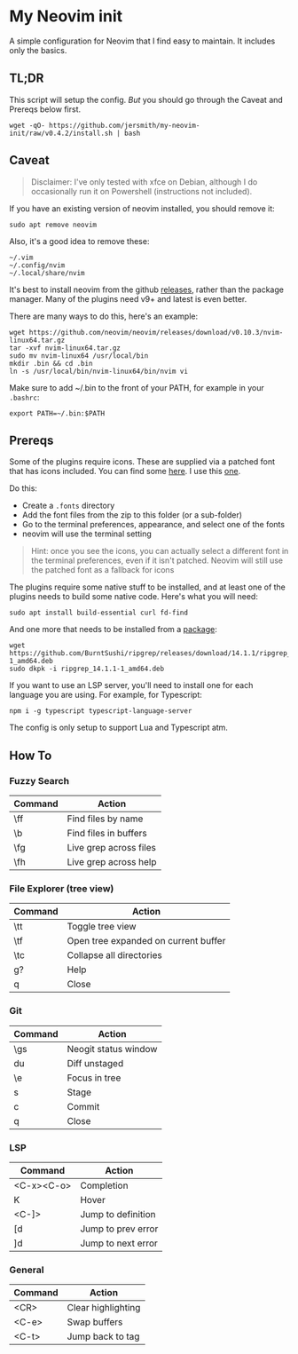 # My Neovim init
A simple configuration for Neovim that I find easy to maintain. It includes only the basics.

## TL;DR
This script will setup the config. _But_ you should go through the Caveat and Prereqs below first.

```
wget -qO- https://github.com/jersmith/my-neovim-init/raw/v0.4.2/install.sh | bash
```

## Caveat
> Disclaimer: I've only tested with xfce on Debian, although I do occasionally run it on Powershell (instructions not included).

If you have an existing version of neovim installed, you should remove it:

`sudo apt remove neovim`

Also, it's a good idea to remove these:

```
~/.vim
~/.config/nvim
~/.local/share/nvim
```

It's best to install neovim from the github [releases](https://github.com/neovim/neovim/releases/), rather than the package manager. Many of the plugins need v9+ and latest is even better.

There are many ways to do this, here's an example:

```
wget https://github.com/neovim/neovim/releases/download/v0.10.3/nvim-linux64.tar.gz
tar -xvf nvim-linux64.tar.gz
sudo mv nvim-linux64 /usr/local/bin
mkdir .bin && cd .bin
ln -s /usr/local/bin/nvim-linux64/bin/nvim vi
```

Make sure to add ~/.bin to the front of your PATH, for example in your `.bashrc`:

```
export PATH=~/.bin:$PATH
```

## Prereqs

Some of the plugins require icons. These are supplied via a patched font that has icons included. You can find some [here](https://www.nerdfonts.com/font-downloads). I use this [one](https://github.com/ryanoasis/nerd-fonts/releases/download/v3.2.1/FiraCode.zip).

Do this:
- Create a `.fonts` directory 
- Add the font files from the zip to this folder (or a sub-folder)
- Go to the terminal preferences, appearance, and select one of the fonts
- neovim will use the terminal setting

> Hint: once you see the icons, you can actually select a different font in the terminal preferences, even if it isn't patched. Neovim will still use the patched font as a fallback for icons

The plugins require some native stuff to be installed, and at least one of the plugins needs to build some native code. Here's what you will need:

```
sudo apt install build-essential curl fd-find 
```

And one more that needs to be installed from a [package](https://github.com/BurntSushi/ripgrep/releases):

```
wget https://github.com/BurntSushi/ripgrep/releases/download/14.1.1/ripgrep_14.1.1-1_amd64.deb
sudo dkpk -i ripgrep_14.1.1-1_amd64.deb
```

If you want to use an LSP server, you'll need to install one for each language you are using. For example, for Typescript:
```
npm i -g typescript typescript-language-server
```

The config is only setup to support Lua and Typescript atm.

## How To

### Fuzzy Search
|Command|Action                 |
|-------|-----------------------|
|\ff    |Find files by name     |
|\b     |Find files in buffers  |
|\fg    |Live grep across files |
|\fh    |Live grep across help  |

### File Explorer (tree view)
|Command|Action                 |
|-------|-----------------------|
|\tt    |Toggle tree view       |
|\tf    |Open tree expanded on current buffer|
|\tc    |Collapse all directories|
|g?     |Help                   |
|q      |Close                  |

### Git
|Command|Action                 |
|-------|-----------------------|
|\gs    | Neogit status window  |
|du     | Diff unstaged         |
|\e     | Focus in tree         |
|s      | Stage                 |
|c      | Commit                |
|q      | Close                 |

### LSP
|Command|Action                 |
|-------|-----------------------|
|\<C-x\>\<C-o\>   | Completion      |
|K            | Hover           |
|<C-]>        | Jump to definition |
|[d           | Jump to prev error |
|]d           | Jump to next error |


### General
|Command|Action                 |
|-------|-----------------------|
|\<CR\>   | Clear highlighting    |
|\<C-e\>  | Swap buffers          |
|\<C-t\>  | Jump back to tag      |

